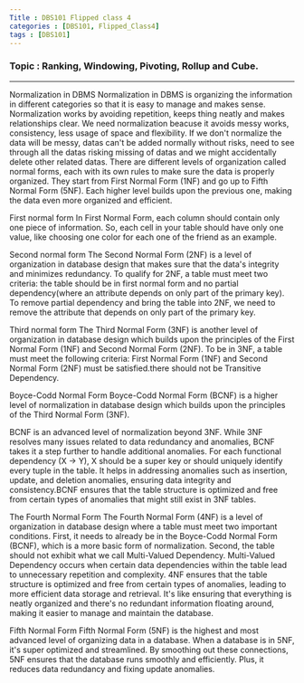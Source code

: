 ```yaml
---
Title : DBS101 Flipped class 4 
categories : [DBS101, Flipped_Class4]
tags : [DBS101]
---
```


### Topic : Ranking, Windowing, Pivoting, Rollup and Cube.
----

Normalization in DBMS
Normalization in DBMS is organizing the information in different categories so that it is easy to manage and makes sense. Normalization works by avoiding repetition, keeps thing neatly and makes relationships clear. We need normalization beacuse it avoids messy works, consistency, less usage of space and flexibility. If we don't normalize the data will be messy, datas can't be added normally without risks, need to see through all the datas risking missing of datas and we might accidentally delete other related datas. There are different levels of organization called normal forms, each with its own rules to make sure the data is properly organized. They start from First Normal Form (1NF) and go up to Fifth Normal Form (5NF). Each higher level builds upon the previous one, making the data even more organized and efficient.

First normal form 
In First Normal Form, each column should contain only one piece of information. So, each cell in your table should have only one value, like choosing one color for each one of the friend as an example.

Second normal form
The Second Normal Form (2NF) is a level of organization in database design that makes sure that the data's integrity and minimizes redundancy. To qualify for 2NF, a table must meet two criteria: the table should be in first normal form and no partial dependency(where an attribute depends on only part of the primary key). To remove partial dependency and bring the table into 2NF, we need to remove the attribute that depends on only part of the primary key.

Third normal form 
The Third Normal Form (3NF) is another level of organization in database design which builds upon the principles of the First Normal Form (1NF) and Second Normal Form (2NF).
To be in 3NF, a table must meet the following criteria: First Normal Form (1NF) and Second Normal Form (2NF) must be satisfied.there should not be Transitive Dependency.

Boyce-Codd Normal Form
Boyce-Codd Normal Form (BCNF) is a higher level of normalization in database design which builds upon the principles of the Third Normal Form (3NF). 

BCNF is an advanced level of normalization beyond 3NF. While 3NF resolves many issues related to data redundancy and anomalies, BCNF takes it a step further to handle additional anomalies. For each functional dependency (X → Y), X should be a super key or should uniquely identify every tuple in the table. It helps in addressing anomalies such as insertion, update, and deletion anomalies, ensuring data integrity and consistency.BCNF ensures that the table structure is optimized and free from certain types of anomalies that might still exist in 3NF tables.

The Fourth Normal Form 
The Fourth Normal Form (4NF) is a level of organization in database design where a table must meet two important conditions. First, it needs to already be in the Boyce-Codd Normal Form (BCNF), which is a more basic form of normalization. Second, the table should not exhibit what we call Multi-Valued Dependency. Multi-Valued Dependency occurs when certain data dependencies within the table lead to unnecessary repetition and complexity. 4NF ensures that the table structure is optimized and free from certain types of anomalies, leading to more efficient data storage and retrieval. It's like ensuring that everything is neatly organized and there's no redundant information floating around, making it easier to manage and maintain the database.

Fifth Normal Form
Fifth Normal Form (5NF) is the highest and most advanced level of organizing data in a database. When a database is in 5NF, it's super optimized and streamlined. By smoothing out these connections, 5NF ensures that the database runs smoothly and efficiently. Plus, it reduces data redundancy and fixing update anomalies. 